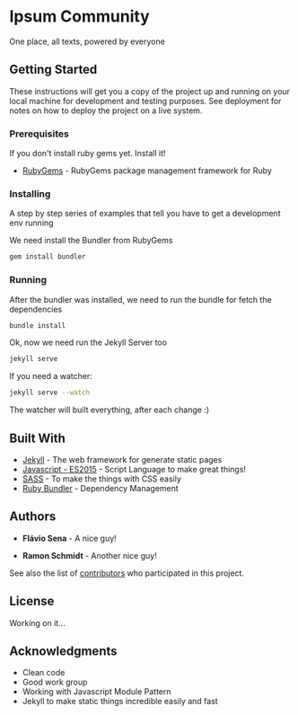 # Ipsum Community

One place, all texts, powered by everyone

## Getting Started

These instructions will get you a copy of the project up and running on your local machine for development and testing purposes. See deployment for notes on how to deploy the project on a live system.

### Prerequisites

If you don't install ruby gems yet. Install it!
* [RubyGems](https://rubygems.org/pages/download) - RubyGems package management framework for Ruby

### Installing

A step by step series of examples that tell you have to get a development env running

We need install the Bundler from RubyGems
```sh
gem install bundler
```

### Running

After the bundler was installed, we need to run the bundle for fetch the dependencies
```sh
bundle install
```
Ok, now we need run the Jekyll Server too
```sh
jekyll serve
```
If you need a watcher:
```sh
jekyll serve --watch
```
The watcher will built everything, after each change :)


## Built With

* [Jekyll](https://jekyllrb.com/) - The web framework for generate static pages
* [Javascript - ES2015](https://developer.mozilla.org/en-US/docs/Web/JavaScript/New_in_JavaScript/ECMAScript_2015_support_in_Mozilla) - Script Language to make great things!
* [SASS](http://sass-lang.com/) - To make the things with CSS easily
* [Ruby Bundler](http://bundler.io/) - Dependency Management

## Authors

* **Flávio Sena** - A nice guy!

* **Ramon Schmidt** - Another nice guy!

See also the list of [contributors](https://github.com/ipsum-community/ipsum-community.github.io/graphs/contributors) who participated in this project.

## License

Working on it...


## Acknowledgments

* Clean code
* Good work group
* Working with Javascript Module Pattern
* Jekyll to make static things incredible easily and fast


